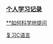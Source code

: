 ### [个人学习记录](https://docs.qq.com/sheet/DSW1YcE1aaHhGaUVZ?tab=BB08J2)

[**如何科学地提问](./预学习/如何科学地提问/阅读后感.md)

[复习C语言](./预学习/复习C语言/ex0-18/README.md)